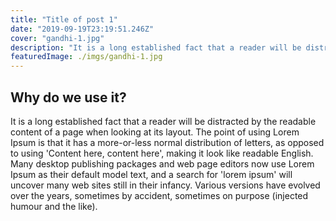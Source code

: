 ```yaml
---
title: "Title of post 1"
date: "2019-09-19T23:19:51.246Z"
cover: "gandhi-1.jpg"
description: "It is a long established fact that a reader will be distracted by the readable content of a page when looking at its layout"
featuredImage: ./imgs/gandhi-1.jpg
---
```


## Why do we use it?

It is a long established fact that a reader will be distracted by the readable content of a page when looking at its layout. The point of using Lorem Ipsum is that it has a more-or-less normal distribution of letters, as opposed to using 'Content here, content here', making it look like readable English. Many desktop publishing packages and web page editors now use Lorem Ipsum as their default model text, and a search for 'lorem ipsum' will uncover many web sites still in their infancy. Various versions have evolved over the years, sometimes by accident, sometimes on purpose (injected humour and the like).

